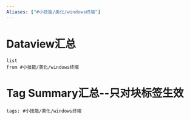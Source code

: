 ```yaml
---
Aliases: ["#小技能/美化/windows终端"]
---
```

# Dataview汇总

```dataview
list
from #小技能/美化/windows终端
```

# Tag Summary汇总--只对块标签生效

```add-summary
tags: #小技能/美化/windows终端
```

